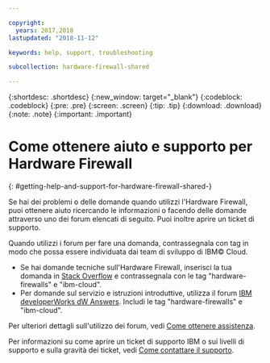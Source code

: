 ```yaml
---

copyright:
  years: 2017,2018
lastupdated: "2018-11-12"

keywords: help, support, troubleshooting

subcollection: hardware-firewall-shared

---
```


{:shortdesc: .shortdesc}
{:new_window: target="_blank"}
{:codeblock: .codeblock}
{:pre: .pre}
{:screen: .screen}
{:tip: .tip}
{:download: .download}
{:note: .note}
{:important: .important}

# Come ottenere aiuto e supporto per Hardware Firewall
{: #getting-help-and-support-for-hardware-firewall-shared-}

Se hai dei problemi o delle domande quando utilizzi l'Hardware Firewall, puoi ottenere aiuto ricercando le informazioni o facendo delle domande attraverso uno dei forum elencati di seguito. Puoi inoltre aprire un ticket di supporto.

Quando utilizzi i forum per fare una domanda, contrassegnala con tag in modo che possa essere individuata dai team di sviluppo di IBM© Cloud.

* Se hai domande tecniche sull'Hardware Firewall, inserisci la tua domanda in [Stack Overflow](https://stackoverflow.com/search?q=hardware-firewalls+ibm-cloud) e contrassegnala con le tag "hardware-firewalls" e "ibm-cloud".
* Per domande sul servizio e istruzioni introduttive, utilizza il forum [IBM developerWorks dW Answers](https://developer.ibm.com/answers/topics/hardware-firewalls.html?smartspace=ibm-cloud). Includi le tag "hardware-firewalls" e "ibm-cloud".

Per ulteriori dettagli sull'utilizzo dei forum, vedi [Come ottenere assistenza](https://{DomainName}/docs/get-support?topic=get-support-using-avatar).

Per informazioni su come aprire un ticket di supporto IBM o sui livelli di supporto e sulla gravità dei ticket, vedi [Come contattare il supporto](/docs/get-support?topic=get-support-contacting-bluemix-support-dedicated-local).
